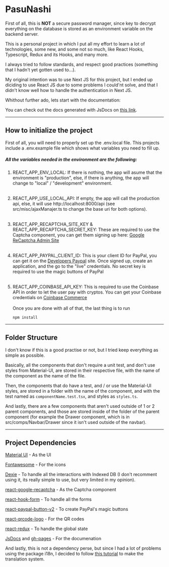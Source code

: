 # PasuNashi

First of all, this is **NOT** a secure password manager, since key to decrypt everything on the database is stored as an environment variable on the backend server.

This is a personal project in which I put all my effort to learn a lot of technologies, some new, and some not so much, like React Hooks, Typescript, Redux and its Hooks, and many more.

I always tried to follow standards, and respect good practices (something that I hadn't yet gotten used to...).

My original intention was to use Next JS for this project, but I ended up diciding to use React JS due to some problems I could'nt solve, and that I didn't know well how to handle the authentication in Next JS.

Whithout further ado, lets start with the documentation:

You can check out the docs generated with JsDocs on [this link](https://pasusewa.github.io/Web-Frontend/).

---

## How to initialize the project

First of all, you will need to properly set up the .env.local file. This projects include a .env.example file which shows what variables you need to fill up.

##### All the variables needed in the environment are the following:

1. REACT_APP_ENV_LOCAL: If there is nothing, the app will asume that the environment is "production", else, if there is anything, the app will change to "local" / "development" environment.
   <br/>
   <br/>
2. REACT_APP_USE_LOCAL_API: If empty, the app will call the production api, else, it will use http://localhost:8000/api (see src/misc/ajaxManajer.ts to change the base uri for both options).
   <br/>
   <br/>
3. REACT_APP_RECAPTCHA_SITE_KEY & REACT_APP_RECAPTCHA_SECRET_KEY: These are required to use the Captcha component, you can get them signing up here: [Google ReCaptcha Admin Site](https://www.google.com/recaptcha/admin)
   <br/>
   <br/>
4. REACT_APP_PAYPAL_CLIENT_ID: This is your client ID for PayPal, you can get it on the [Developers Paypal](https://developer.paypal.com) site. Once signed up, create an application, and the go to the "live" credentials.
   No secret key is required to use the magic buttons of PayPal
   <br/>
   <br/>
5. REACT_APP_COINBASE_API_KEY: This is required to use the Coinbase API in order to let the user pay with cryptos.
   You can get your Coinbase credentials on [Coinbase Commerce](https://commerce.coinbase.com)
   <br/>
   <br/>
   Once you are done with all of that, the last thing is to run

    `npm install`

---

## Folder Structure

I don't know if this is a good practise or not, but I tried keep everything as simple as possible.

Basically, all the components that don't require a unit test, and don't use styles from Material-UI, are stored in their respective file, with the name of the component as the name of the file.

Then, the components that do have a test, and / or use the Material-UI styles, are stored in a folder with the name of the component, and with the test named as `componentName.test.tsx`, and styles as `styles.ts`.

And lastly, there are a few components that aren't used outside of 1 or 2 parent components, and those are stored inside of the folder of the parent component (for example the Drawer component, which is in src/comps/Navbar/Drawer since it isn't used outside of the navbar).

---

## Project Dependencies

[Material UI](https://material-ui.com/) - As the UI

[Fontawesome](https://fontawesome.com/) - For the icons

[Dexie](https://www.npmjs.com/package/dexie) - To handle all the interactions with Indexed DB (I don't recomment using it, its really simple to use, but very limited in my opinion).

[react-google-recaptcha](https://www.npmjs.com/package/react-google-recaptcha) - As the Captcha component

[react-hook-form](https://www.npmjs.com/package/react-hook-form) - To handle all the forms

[react-paypal-button-v2](https://www.npmjs.com/package/react-paypal-button-v2) - To create PayPal's magic buttons

[react-qrcode-logo](https://www.npmjs.com/package/react-qrcode-logo) - For the QR codes

[react-redux](https://www.npmjs.com/package/react-redux) - To handle the global state

[JsDocs](https://www.npmjs.com/package/jsdocs) and [gh-pages](https://www.npmjs.com/package/gh-pages) - For the documenation

And lastly, this is not a dependency perse, but since I had a lot of problems using the package i18n, I decided to follow [this tutorial](https://www.youtube.com/watch?v=GtaKTDNQ6vo&list=PLXlNY59rhzeIlEiTIznuqji-ORgKjEhGa) to make the translation system.
